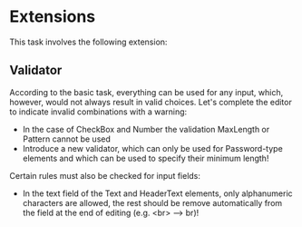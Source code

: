 # Extensions

This task involves the following extension:

## Validator 

 According to the basic task, everything can be used for any input, which, however, would not always result in valid choices. Let's complete the editor to indicate invalid combinations with a warning:

 * In the case of CheckBox and Number the validation MaxLength or Pattern cannot be used
 * Introduce a new validator, which can only be used for Password-type elements and which can be used to specify their minimum length!

Certain rules must also be checked for input fields:

 * In the text field of the Text and HeaderText elements, only alphanumeric characters are allowed, the rest should be remove automatically from the field at the end of editing (e.g. &lt;br&gt; --> br)!
